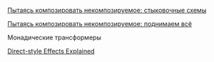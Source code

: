 
[Пытаясь композировать некомпозируемое: стыковочные схемы](https://habr.com/ru/articles/467683/)

[Пытаясь композировать некомпозируемое: поднимаем всё](https://habr.com/ru/articles/485518/)


Монадические трансформеры

[Direct-style Effects Explained](https://noelwelsh.com/posts/direct-style/)
